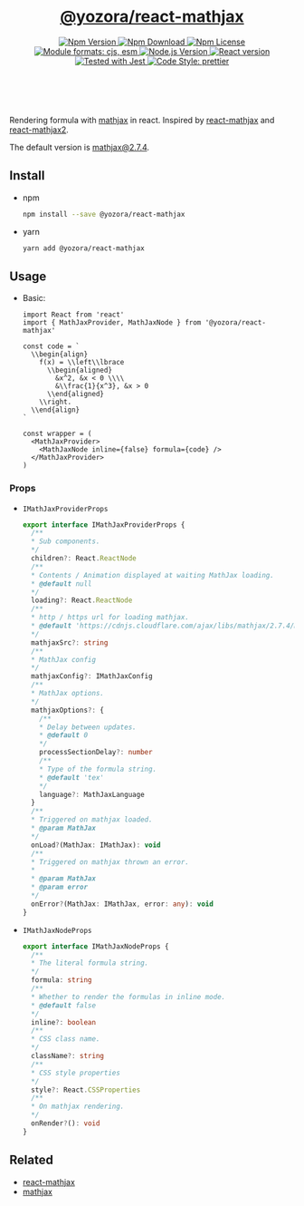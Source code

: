 <header>
  <h1 align="center">
    <a href="https://github.com/yozorajs/yozora-react/tree/release-2.x.x/packages/react-mathjax#readme">@yozora/react-mathjax</a>
  </h1>
  <div align="center">
    <a href="https://www.npmjs.com/package/@yozora/react-mathjax">
      <img
        alt="Npm Version"
        src="https://img.shields.io/npm/v/@yozora/react-mathjax.svg"
      />
    </a>
    <a href="https://www.npmjs.com/package/@yozora/react-mathjax">
      <img
        alt="Npm Download"
        src="https://img.shields.io/npm/dm/@yozora/react-mathjax.svg"
      />
    </a>
    <a href="https://www.npmjs.com/package/@yozora/react-mathjax">
      <img
        alt="Npm License"
        src="https://img.shields.io/npm/l/@yozora/react-mathjax.svg"
      />
    </a>
    <a href="#install">
      <img
        alt="Module formats: cjs, esm"
        src="https://img.shields.io/badge/module_formats-cjs%2C%20esm-green.svg"
      />
    </a>
    <a href="https://github.com/nodejs/node">
      <img
        alt="Node.js Version"
        src="https://img.shields.io/node/v/@yozora/react-mathjax"
      />
    </a>
    <a href="https://github.com/facebook/react">
      <img
        alt="React version"
        src="https://img.shields.io/npm/dependency-version/@yozora/react-mathjax/peer/react"
      />
    </a>
    <a href="https://github.com/facebook/jest">
      <img
        alt="Tested with Jest"
        src="https://img.shields.io/badge/tested_with-jest-9c465e.svg"
      />
    </a>
    <a href="https://github.com/prettier/prettier">
      <img
        alt="Code Style: prettier"
        src="https://img.shields.io/badge/code_style-prettier-ff69b4.svg?style=flat-square"
      />
    </a>
  </div>
</header>
<br/>

Rendering formula with [mathjax][] in react. Inspired by [react-mathjax][]
and [react-mathjax2][]. 

The default version is [mathjax@2.7.4](https://cdnjs.cloudflare.com/ajax/libs/mathjax/2.7.4/MathJax.js?config=TeX-AMS-MML_SVG).

## Install

* npm

  ```bash
  npm install --save @yozora/react-mathjax
  ```

* yarn

  ```bash
  yarn add @yozora/react-mathjax
  ```

## Usage

* Basic:

  ```tsx
  import React from 'react'
  import { MathJaxProvider, MathJaxNode } from '@yozora/react-mathjax'

  const code = `
    \\begin{align}
      f(x) = \\left\\lbrace
        \\begin{aligned}
          &x^2, &x < 0 \\\\
          &\\frac{1}{x^3}, &x > 0
        \\end{aligned}
      \\right.
    \\end{align}
  `

  const wrapper = (
    <MathJaxProvider>
      <MathJaxNode inline={false} formula={code} />
    </MathJaxProvider>
  )
  ```

### Props

* `IMathJaxProviderProps`

  ```typescript
  export interface IMathJaxProviderProps {
    /**
    * Sub components.
    */
    children?: React.ReactNode
    /**
    * Contents / Animation displayed at waiting MathJax loading.
    * @default null
    */
    loading?: React.ReactNode
    /**
    * http / https url for loading mathjax.
    * @default 'https://cdnjs.cloudflare.com/ajax/libs/mathjax/2.7.4/MathJax.js?config=TeX-MML-AM_CHTML'
    */
    mathjaxSrc?: string
    /**
    * MathJax config
    */
    mathjaxConfig?: IMathJaxConfig
    /**
    * MathJax options.
    */
    mathjaxOptions?: {
      /**
      * Delay between updates.
      * @default 0
      */
      processSectionDelay?: number
      /**
      * Type of the formula string.
      * @default 'tex'
      */
      language?: MathJaxLanguage
    }
    /**
    * Triggered on mathjax loaded.
    * @param MathJax
    */
    onLoad?(MathJax: IMathJax): void
    /**
    * Triggered on mathjax thrown an error.
    *
    * @param MathJax
    * @param error
    */
    onError?(MathJax: IMathJax, error: any): void
  }
  ```

* `IMathJaxNodeProps` 

  ```typescript
  export interface IMathJaxNodeProps {
    /**
    * The literal formula string.
    */
    formula: string
    /**
    * Whether to render the formulas in inline mode.
    * @default false
    */
    inline?: boolean
    /**
    * CSS class name.
    */
    className?: string
    /**
    * CSS style properties
    */
    style?: React.CSSProperties
    /**
    * On mathjax rendering.
    */
    onRender?(): void
  }
  ```

## Related

* [react-mathjax][]
* [mathjax][]

[react-mathjax]: https://github.com/SamyPesse/react-mathjax
[react-mathjax2]: https://github.com/wko27/react-mathjax
[mathjax]: https://www.mathjaxjax.org/
